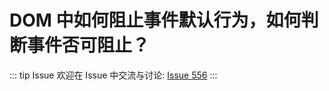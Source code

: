 # DOM 中如何阻止事件默认行为，如何判断事件否可阻止？



::: tip Issue 
 欢迎在 Issue 中交流与讨论: [Issue 556](https://github.com/shfshanyue/Daily-Question/issues/556) 
:::



